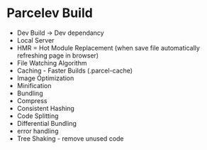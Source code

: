 # Parcelev Build
- Dev Build  -> Dev dependancy
- Local Server
- HMR = Hot Module Replacement (when save file automatically refreshing page in browser)
- File Watching Algorithm
- Caching  - Faster Builds (.parcel-cache)
- Image Optimization
- Minification
- Bundling
- Compress
- Consistent Hashing
- Code Splitting
- Differential Bundling
- error handling
- Tree Shaking - remove unused code



